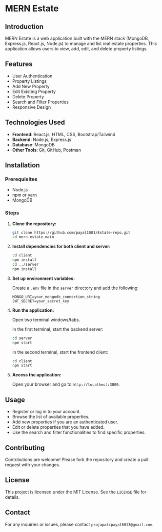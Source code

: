 # MERN Estate

## Introduction

MERN Estate is a web application built with the MERN stack (MongoDB, Express.js, React.js, Node.js) to manage and list real estate properties. This application allows users to view, add, edit, and delete property listings.

## Features

- User Authentication
- Property Listings
- Add New Property
- Edit Existing Property
- Delete Property
- Search and Filter Properties
- Responsive Design

## Technologies Used

- **Frontend**: React.js, HTML, CSS, Bootstrap/Tailwind
- **Backend**: Node.js, Express.js
- **Database**: MongoDB
- **Other Tools**: Git, GitHub, Postman

## Installation

### Prerequisites

- Node.js
- npm or yarn
- MongoDB

### Steps

1. **Clone the repository:**

    ```bash
    git clone https://github.com/payal1001/Estate-repo.git
    cd mern-estate-main
    ```

2. **Install dependencies for both client and server:**

    ```bash
    cd client
    npm install
    cd ../server
    npm install
    ```

3. **Set up environment variables:**

    Create a `.env` file in the `server` directory and add the following:

    ```env
    MONGO_URI=your_mongodb_connection_string
    JWT_SECRET=your_secret_key
    ```

4. **Run the application:**

    Open two terminal windows/tabs.

    In the first terminal, start the backend server:

    ```bash
    cd server
    npm start
    ```

    In the second terminal, start the frontend client:

    ```bash
    cd client
    npm start
    ```

5. **Access the application:**

    Open your browser and go to `http://localhost:3000`.

## Usage

- Register or log in to your account.
- Browse the list of available properties.
- Add new properties if you are an authenticated user.
- Edit or delete properties that you have added.
- Use the search and filter functionalities to find specific properties.

## Contributing

Contributions are welcome! Please fork the repository and create a pull request with your changes.

## License

This project is licensed under the MIT License. See the `LICENSE` file for details.

## Contact

For any inquiries or issues, please contact `prajapatipayal6013@gmail.com`.


